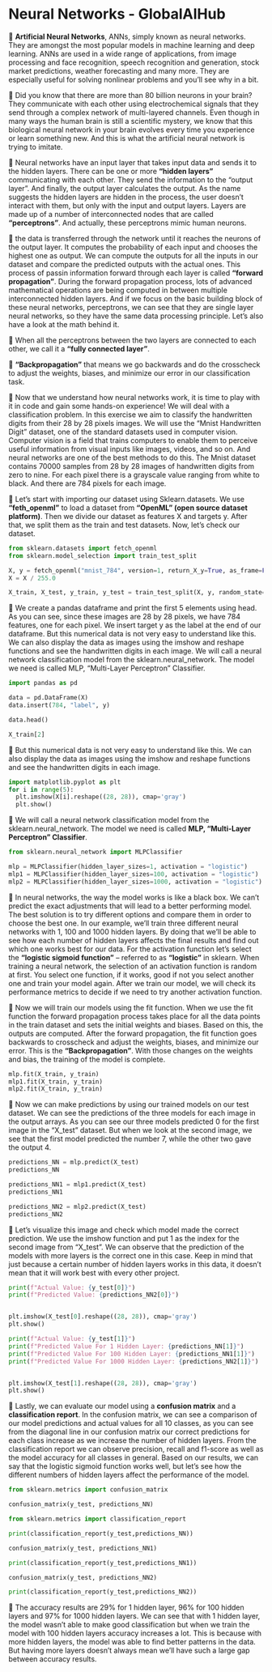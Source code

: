 # Neural Networks - GlobalAIHub

📌 **Artificial Neural Networks**, ANNs, simply known as neural networks. They are amongst the most popular models in machine learning and deep learning. ANNs are used in a wide range of applications, from image processing and face recognition, speech recognition and generation, stock market predictions, weather forecasting and many more. They are especially useful for solving nonlinear problems and you’ll see why in a bit.

📌 Did you know that there are more than 80 billion neurons in your brain? They communicate with each other using electrochemical signals that they send through a complex network of multi-layered channels. Even though in many ways the human brain is still a scientific mystery, we know that this biological neural network in your brain evolves every time you experience or learn something new. And this is what the artificial neural network is trying to imitate.

📌 Neural networks have an input layer that takes input data and sends it to the hidden layers. There can be one or more **“hidden layers”** communicating with each other. They send the information to the “output layer”. And finally, the output layer calculates the output. As the name suggests the hidden layers are hidden in the process, the user doesn’t interact with them, but only with the input and output layers. Layers are made up of a number of interconnected nodes that are called **“perceptrons”**. And actually, these perceptrons mimic human neurons.

📌 the data is transferred through the network until it reaches the neurons of the output layer. It computes the probability of each input and chooses the highest one as output. We can compute the outputs for all the inputs in our dataset and compare the predicted outputs with the actual ones. This process of passin information forward through each layer is called **“forward propagation”**. During the forward propagation process, lots of advanced mathematical operations are being computed in between multiple interconnected hidden layers. And if we focus on the basic building block of these neural networks, perceptrons, we can see that they are single layer neural networks, so they have the same data processing principle. Let’s also have a look at the math behind it.

📌 When all the perceptrons between the two layers are connected to each other, we call it a **“fully connected layer”**. 

📌 **“Backpropagation”** that means we go backwards and do the crosscheck to adjust the weights, biases, and minimize our error in our classification task.

📌  Now that we understand how neural networks work, it is time to play with it in code and gain some hands-on experience! We will deal with a classification problem. In this exercise we aim to classify the handwritten digits from their 28 by 28 pixels images. We will use the “Mnist Handwritten Digit” dataset, one of the standard datasets used in computer vision. Computer vision is a field that trains computers to enable them to perceive useful information from visual inputs like images, videos, and so on. And neural networks are one of the best methods to do this. The Mnist dataset contains 70000 samples from 28 by 28 images of handwritten digits from zero to nine. For each pixel there is a grayscale value ranging from white to black. And there are 784 pixels for each image.

📌  Let’s start with importing our dataset using Sklearn.datasets. We use **“feth_openml”** to load a dataset from **“OpenML” (open source dataset platform)**. Then we divide our dataset as features X and targets y. After that, we split them as the train and test datasets. Now, let’s check our dataset.

```Python
from sklearn.datasets import fetch_openml
from sklearn.model_selection import train_test_split

X, y = fetch_openml("mnist_784", version=1, return_X_y=True, as_frame=False)
X = X / 255.0

X_train, X_test, y_train, y_test = train_test_split(X, y, random_state=0, test_size=0.3)
```

📌 We create a pandas dataframe and print the first 5 elements using head. As you can see, since these images are 28 by 28 pixels, we have 784 features, one for each pixel. We insert target y as the label at the end of our dataframe. But this numerical data is not very easy to understand like this. We can also display the data as images using the imshow and reshape functions and see the handwritten digits in each image. We will call a neural network classification model from the sklearn.neural_network. The model we need is called MLP, “Multi-Layer Perceptron” Classifier.

```Python
import pandas as pd

data = pd.DataFrame(X)
data.insert(784, "label", y)

data.head()

X_train[2]
```

📌 But this numerical data is not very easy to understand like this. We can also display the data as images using the imshow and reshape functions and see the handwritten digits in each image.

```Python
import matplotlib.pyplot as plt
for i in range(5):
  plt.imshow(X[i].reshape((28, 28)), cmap='gray')
  plt.show()
```

📌 We will call a neural network classification model from the sklearn.neural_network. The model we need is called **MLP, “Multi-Layer Perceptron” Classifier**.

```Python
from sklearn.neural_network import MLPClassifier

mlp = MLPClassifier(hidden_layer_sizes=1, activation = "logistic")
mlp1 = MLPClassifier(hidden_layer_sizes=100, activation = "logistic")
mlp2 = MLPClassifier(hidden_layer_sizes=1000, activation = "logistic")
```

📌 In neural networks, the way the model works is like a black box. We can’t predict the exact adjustments that will lead to a better performing model. The best solution is to try different options and compare them in order to choose the best one. In our example, we’ll train three different neural networks with 1, 100 and 1000 hidden layers. By doing that we’ll be able to see how each number of hidden layers affects the final results and find out which one works best for our data. For the activation function let’s select the **“logistic sigmoid function”** – referred to as **“logistic”** in sklearn. When training a neural network, the selection of an activation function is random at first. You select one function, if it works, good if not you select another one and train your model again. After we train our model, we will check its performance metrics to decide if we need to try another activation function.

📌 Now we will train our models using the fit function. When we use the fit function the forward propagation process takes place for all the data points in the train dataset and sets the initial weights and biases. Based on this, the outputs are computed. After the forward propagation, the fit function goes backwards to crosscheck and adjust the weights, biases, and minimize our error. This is the **“Backpropagation”**. With those changes on the weights and bias, the training of the model is complete. 

```Python
mlp.fit(X_train, y_train)
mlp1.fit(X_train, y_train)
mlp2.fit(X_train, y_train)
```

📌 Now we can make predictions by using our trained models on our test dataset. We can see the predictions of the three models for each image in the output arrays. As you can see our three models predicted 0 for the first image in the “X_test” dataset. But when we look at the second image, we see that the first model predicted the number 7, while the other two gave the output 4. 

```Python
predictions_NN = mlp.predict(X_test)
predictions_NN

predictions_NN1 = mlp1.predict(X_test)
predictions_NN1

predictions_NN2 = mlp2.predict(X_test)
predictions_NN2
```

📌 Let’s visualize this image and check which model made the correct prediction. We use the imshow function and put 1 as the index for the second image from “X_test”. We can observe that the prediction of the models with more layers is the correct one in this case. Keep in mind that just because a certain number of hidden layers works in this data, it doesn’t mean that it will work best with every other project.

```Python
print(f"Actual Value: {y_test[0]}")
print(f"Predicted Value: {predictions_NN2[0]}")


plt.imshow(X_test[0].reshape((28, 28)), cmap='gray')
plt.show()

print(f"Actual Value: {y_test[1]}")
print(f"Predicted Value For 1 Hidden Layer: {predictions_NN[1]}")
print(f"Predicted Value For 100 Hidden Layer: {predictions_NN1[1]}")
print(f"Predicted Value For 1000 Hidden Layer: {predictions_NN2[1]}")


plt.imshow(X_test[1].reshape((28, 28)), cmap='gray')
plt.show()
```

📌 Lastly, we can evaluate our model using a **confusion matrix** and a **classification report**. In the confusion matrix, we can see a comparison of our model predictions and actual values for all 10 classes, as you can see from the diagonal line in our confusion matrix our correct predictions for each class increase as we increase the number of hidden layers. From the classification report we can observe precision, recall and f1-score as well as the model accuracy for all classes in general. Based on our results, we can say that the logistic sigmoid function works well, but let’s see how the different numbers of hidden layers affect the performance of the model.

```Python
from sklearn.metrics import confusion_matrix

confusion_matrix(y_test, predictions_NN)

from sklearn.metrics import classification_report

print(classification_report(y_test,predictions_NN))
```

```Python
confusion_matrix(y_test, predictions_NN1)

print(classification_report(y_test,predictions_NN1))

confusion_matrix(y_test, predictions_NN2)

print(classification_report(y_test,predictions_NN2))
```

📌 The accuracy results are 29% for 1 hidden layer, 96% for 100 hidden layers and 97% for 1000 hidden layers. We can see that with 1 hidden layer, the model wasn’t able to make good classification but when we train the model with 100 hidden layers accuracy increases a lot. This is because with more hidden layers, the model was able to find better patterns in the data. But having more layers doesn’t always mean we’ll have such a large gap between accuracy results.



